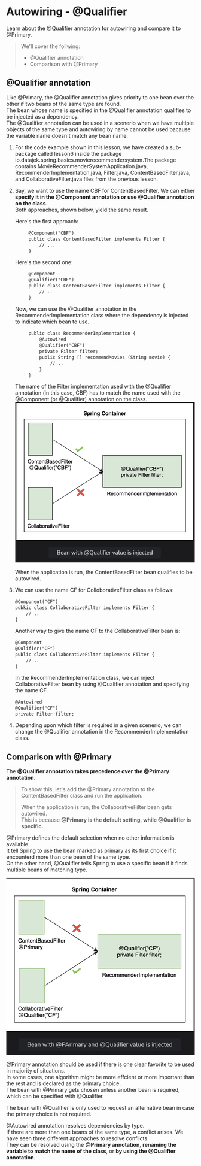 # Autowiring - @Qualifier

Learn about the @Qualifier annotation for autowiring and compare it to @Primary.

> We'll cover the follwing:
>
> - @Qualifier annotation
> - Comparison with @Primary

## @Qualifier annotation

Like @Primary, the @Qualifier annotation gives priority to one bean over the other if two beans of the same type are found.  
 The bean whose name is specified in the @Qualifier annotation qualifies to be injected as a dependency.  
 The @Qualifier annotation can be used in a scenerio when we have multiple objects of the same type and autowiring by name cannot be used bacause the variable name doesn't match any bean name.

1.  For the code example shown in this lesson, we have created a sub-package called lesson6 inside the package io.datajek.spring.basics.movierecommendersystem.The package contains MovieRecommenderSystemApplication.java, RecommenderImplementation.java, Filter.java, ContentBasedFilter.java, and CollaborativeFilter.java files from the previous lesson.
2.  Say, we want to use the name CBF for ContentBasedFilter. We can either **specify it in the @Component annotation or use @Qualifier annotation on the class**.  
    Both approaches, shown below, yield the same result.

    Here's the first approach:

             @Component("CBF")
             public class ContentBasedFilter implements Filter {
                 // ...
             }

    Here's the second one:

             @Component
             @Qualifier("CBF")
             public class ContentBasedFilter implements Filter {
                 // ..
             }

    Now, we can use the @Qualifier annotation in the RecommenderImplementation class where the dependency is injected to indicate which bean to use.

             public class RecommenderImplementation {
                 @Autowired
                 @Qualifier("CBF")
                 private Filter filter;
                 public String [] recommendMovies (String movie) {
                     // ..
                 }
             }

    The name of the Filter implementation used with the @Qualifier annotation (in this case, CBF) has to match the name used with the @Component (or @Qualifier) annotation on the class.  
     ![bean with @Qualifier value is injected](./images/6-1-bean-with-qualifier-value-is-injected.png)

    When the application is run, the ContentBasedFilter bean qualifies to be autowired.

3.  We can use the name CF for ColloborativeFilter class as follows:

        @Component("CF")
        pubkic class CollaborativeFilter implements Filter {
            // ..
        }

    Another way to give the name CF to the CollaborativeFilter bean is:

        @Component
        @Qulifier("CF")
        public class CollaborativeFilter implements Filter {
            // ..
        }

    In the RecommenderImplementation class, we can inject CollaborativeFilter bean by using @Qualifier annotation and specifying the name CF.

        @Autowired
        @Qualifier("CF")
        private Filter filter;

4.  Depending upon which filter is required in a given scenerio, we can change the @Qualifier annotation in the RecommenderImplementation class.

## Comparison with @Primary

The **@Qualifier annotation takes precedence over the @Primary annotation**.

> To show this, let's add the @Primary annotation to the ContentBasedFilter class and run the application.
>
> When the application is run, the CollaborativeFilter bean gets autowired.  
>  This is because **@Primary is the default setting, while @Qualifier is specific.**

@Primary defines the default selection when no other information is available.  
 It tell Spring to use the bean marked as primary as its first choice if it encounterd more than one bean of the same type.  
 On the other hand, @Qualifier tells Spring to use a specific bean if it finds multiple beans of matching type.

![bean with primary and qualifier value is injected](./images/6-2-bean-with-primary-and-qulifier-value%20.png)

@Primary annotation should be used if there is one clear favorite to be used in majority of situations.  
 In some cases, one algorithm might be more effcient or more important than the rest and is declared as the primary choice.  
 The bean with @Primary gets chosen unless another bean is required, which can be specified with @Qualifier.

The bean with @Qualifier is only used to request an alternative bean in case the primary choice is not required.

@Autowired annotation resolves dependencies by type.  
 If there are more than one beans of the same type, a conflict arises. We have seen three different approaches to resolve conflicts.  
 They can be resolved using the **@Primary annotation**, **renaming the variable to match the name of the class**, or **by using the @Qualifier annotation**.
